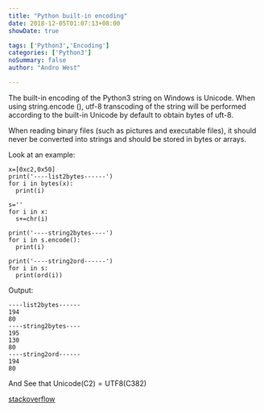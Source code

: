 ```yaml
---
title: "Python built-in encoding"
date: 2018-12-05T01:07:13+08:00
showDate: true

tags: ['Python3','Encoding']
categories: ['Python3']
noSummary: false
author: "Andro West"

---
```

The built-in encoding of the Python3 string on Windows is Unicode. When using string.encode (), utf-8 transcoding of the string will be performed according to the built-in Unicode by default to obtain bytes of uft-8.

<!--more-->


When reading binary files (such as pictures and executable files), it should never be converted into strings and should be stored in bytes or arrays.

Look at an example:
```
x=[0xc2,0x50]
print('----list2bytes------')
for i in bytes(x):
  print(i)

s=''
for i in x:
  s+=chr(i)

print('----string2bytes----')
for i in s.encode():
  print(i)

print('----string2ord------')
for i in s:
  print(ord(i))
```

Output:
```white    
----list2bytes------  
194  
80  
----string2bytes----  
195  
130  
80  
----string2ord------  
194  
80  
```

And See that $\mathrm{Unicode(C2)} =  \mathrm{UTF8(C382)}$

[stackoverflow](https://stackoverflow.com/q/53578472/10503818)